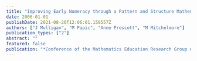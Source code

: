 ```yaml
---
title: "Improving Early Numeracy through a Pattern and Structure Mathematics Awareness Program (PASMAP)"
date: 2006-01-01
publishDate: 2021-08-20T12:06:01.158557Z
authors: ["J Mulligan", "M Papic", "Anne Prescott", "M Mitchelmore"]
publication_types: ["2"]
abstract: ""
featured: false
publication: "*Conference of the Mathematics Education Research Group of Australasia*"
---
```


